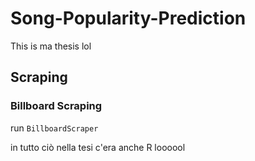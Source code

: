 # Song-Popularity-Prediction
This is ma thesis lol

## Scraping
### Billboard Scraping
run `BillboardScraper`


in tutto ciò nella tesi c'era anche R loooool
